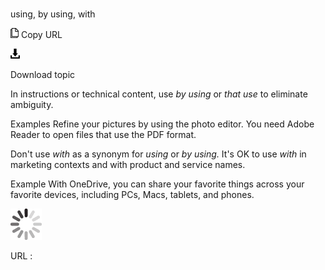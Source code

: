 # 

using, by using, with

![Copy URL](media/using-by-using-with/Copy.png)
Copy URL

![Download](media/using-by-using-with/Download.png)

Download topic

In instructions or technical content, use *by using* or *that use* to eliminate ambiguity.

Examples
Refine your pictures by using the photo editor.
You need Adobe Reader to open files that use the PDF format. 

Don't use *with* as a synonym for *using* or *by using.* It's OK to use *with* in marketing contexts and with product and service names. 

Example With OneDrive, you can share your favorite things across your favorite devices, including PCs, Macs, tablets, and phones.

![In progress](media/using-by-using-with/activity-large.gif)

URL :
